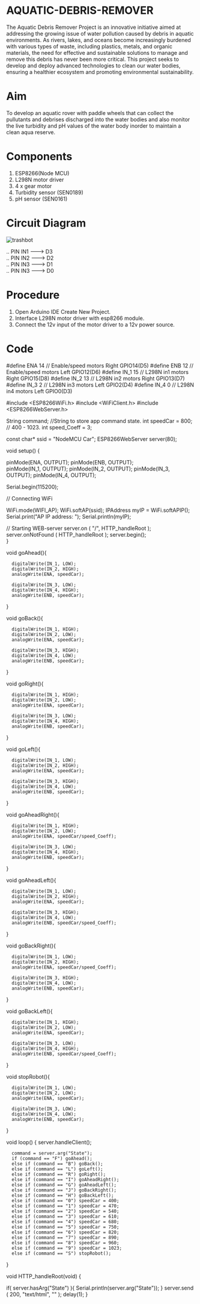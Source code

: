 # AQUATIC-DEBRIS-REMOVER
The Aquatic Debris Remover Project is an innovative initiative aimed at addressing the growing issue of water pollution caused by debris in aquatic environments. As rivers, lakes, and oceans become increasingly burdened with various types of waste, including plastics, metals, and organic materials, the need for effective and sustainable solutions to manage and remove this debris has never been more critical. This project seeks to develop and deploy advanced technologies to clean our water bodies, ensuring a healthier ecosystem and promoting environmental sustainability.


# Aim
To develop an aquatic rover with paddle wheels that can collect the pullutants and debrises discharged into the water bodies and also monitor the live turbidity and pH values of the water body inorder to maintain a clean aqua reserve.

# Components
1. ESP8266(Node MCU)  
2. L298N motor driver  
3. 4 x gear motor  
4. Turbidity sensor (SEN0189)  
5. pH sensor (SEN0161)  

# Circuit Diagram
![trashbot](https://github.com/user-attachments/assets/af8fc330-c7f6-46dc-a3b7-387569e69068)

.. PIN IN1 ---> D3  
.. PIN IN2 ---> D2  
.. PIN IN3 ---> D1  
.. PIN IN3 ---> D0  

# Procedure  
1. Open Arduino IDE Create New Project.
2. Interface L298N motor driver with esp8266 module.
3. Connect the 12v input of the motor driver to a 12v power source.

# Code
#define ENA   14          // Enable/speed motors Right        GPIO14(D5)
#define ENB   12          // Enable/speed motors Left         GPIO12(D6)
#define IN_1  15          // L298N in1 motors Right           GPIO15(D8)
#define IN_2  13          // L298N in2 motors Right           GPIO13(D7)
#define IN_3  2           // L298N in3 motors Left            GPIO2(D4)
#define IN_4  0           // L298N in4 motors Left            GPIO0(D3)

#include <ESP8266WiFi.h>
#include <WiFiClient.h> 
#include <ESP8266WebServer.h>

String command;             //String to store app command state.
int speedCar = 800;         // 400 - 1023.
int speed_Coeff = 3;

const char* ssid = "NodeMCU Car";
ESP8266WebServer server(80);

void setup() {
 
 pinMode(ENA, OUTPUT);
 pinMode(ENB, OUTPUT);  
 pinMode(IN_1, OUTPUT);
 pinMode(IN_2, OUTPUT);
 pinMode(IN_3, OUTPUT);
 pinMode(IN_4, OUTPUT); 
  
  Serial.begin(115200);
 
// Connecting WiFi

  WiFi.mode(WIFI_AP);
  WiFi.softAP(ssid);
  IPAddress myIP = WiFi.softAPIP();
  Serial.print("AP IP address: ");
  Serial.println(myIP);
 
 // Starting WEB-server 
     server.on ( "/", HTTP_handleRoot );
     server.onNotFound ( HTTP_handleRoot );
     server.begin();    
}

void goAhead(){ 

      digitalWrite(IN_1, LOW);
      digitalWrite(IN_2, HIGH);
      analogWrite(ENA, speedCar);

      digitalWrite(IN_3, LOW);
      digitalWrite(IN_4, HIGH);
      analogWrite(ENB, speedCar);
  }

void goBack(){ 

      digitalWrite(IN_1, HIGH);
      digitalWrite(IN_2, LOW);
      analogWrite(ENA, speedCar);

      digitalWrite(IN_3, HIGH);
      digitalWrite(IN_4, LOW);
      analogWrite(ENB, speedCar);
  }

void goRight(){ 

      digitalWrite(IN_1, HIGH);
      digitalWrite(IN_2, LOW);
      analogWrite(ENA, speedCar);

      digitalWrite(IN_3, LOW);
      digitalWrite(IN_4, HIGH);
      analogWrite(ENB, speedCar);
  }

void goLeft(){

      digitalWrite(IN_1, LOW);
      digitalWrite(IN_2, HIGH);
      analogWrite(ENA, speedCar);

      digitalWrite(IN_3, HIGH);
      digitalWrite(IN_4, LOW);
      analogWrite(ENB, speedCar);
  }

void goAheadRight(){
      
      digitalWrite(IN_1, HIGH);
      digitalWrite(IN_2, LOW);
      analogWrite(ENA, speedCar/speed_Coeff);
 
      digitalWrite(IN_3, LOW);
      digitalWrite(IN_4, HIGH);
      analogWrite(ENB, speedCar);
   }

void goAheadLeft(){
      
      digitalWrite(IN_1, LOW);
      digitalWrite(IN_2, HIGH);
      analogWrite(ENA, speedCar);

      digitalWrite(IN_3, HIGH);
      digitalWrite(IN_4, LOW);
      analogWrite(ENB, speedCar/speed_Coeff);
  }

void goBackRight(){ 

      digitalWrite(IN_1, LOW);
      digitalWrite(IN_2, HIGH);
      analogWrite(ENA, speedCar/speed_Coeff);

      digitalWrite(IN_3, HIGH);
      digitalWrite(IN_4, LOW);
      analogWrite(ENB, speedCar);
  }

void goBackLeft(){ 

      digitalWrite(IN_1, HIGH);
      digitalWrite(IN_2, LOW);
      analogWrite(ENA, speedCar);

      digitalWrite(IN_3, LOW);
      digitalWrite(IN_4, HIGH);
      analogWrite(ENB, speedCar/speed_Coeff);
  }

void stopRobot(){  

      digitalWrite(IN_1, LOW);
      digitalWrite(IN_2, LOW);
      analogWrite(ENA, speedCar);

      digitalWrite(IN_3, LOW);
      digitalWrite(IN_4, LOW);
      analogWrite(ENB, speedCar);
 }

void loop() {
    server.handleClient();
    
      command = server.arg("State");
      if (command == "F") goAhead();
      else if (command == "B") goBack();
      else if (command == "L") goLeft();
      else if (command == "R") goRight();
      else if (command == "I") goAheadRight();
      else if (command == "G") goAheadLeft();
      else if (command == "J") goBackRight();
      else if (command == "H") goBackLeft();
      else if (command == "0") speedCar = 400;
      else if (command == "1") speedCar = 470;
      else if (command == "2") speedCar = 540;
      else if (command == "3") speedCar = 610;
      else if (command == "4") speedCar = 680;
      else if (command == "5") speedCar = 750;
      else if (command == "6") speedCar = 820;
      else if (command == "7") speedCar = 890;
      else if (command == "8") speedCar = 960;
      else if (command == "9") speedCar = 1023;
      else if (command == "S") stopRobot();
}

void HTTP_handleRoot(void) {

if( server.hasArg("State") ){
       Serial.println(server.arg("State"));
  }
  server.send ( 200, "text/html", "" );
  delay(1);
}
